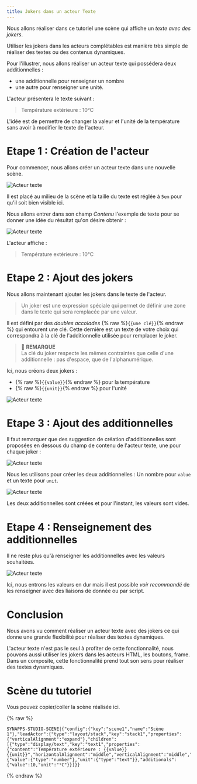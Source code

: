 ```yaml
---
title: Jokers dans un acteur Texte
---
```


Nous allons réaliser dans ce tutoriel une scène qui affiche un *texte avec des jokers*.

Utiliser les jokers dans les acteurs complétables est manière très simple de réaliser des textes ou des contenus dynamiques.

Pour l'illustrer, nous allons réaliser un acteur texte qui possédera deux additionnelles :
- une additionnelle pour renseigner un nombre
- une autre pour renseigner une unité.

L'acteur présentera le texte suivant :
> Température extérieure : 10°C

L'idée est de permettre de changer la valeur et l'unité de la température sans avoir à modifier le texte de l'acteur.


# Etape 1 : Création de l'acteur

Pour commencer, nous allons créer un acteur texte dans une nouvelle scène.

![Acteur texte](../assets/tutorials/jokers-in-text/step-01.gif)


Il est placé au milieu de la scène et la taille du texte est réglée à `5em` pour qu'il soit bien visible ici.

Nous allons entrer dans son champ *Contenu* l'exemple de texte pour se donner une idée du résultat qu'on désire obtenir :

![Acteur texte](../assets/tutorials/jokers-in-text/step-02.gif)

L'acteur affiche :

> Température extérieure : 10°C

# Etape 2 : Ajout des jokers

Nous allons maintenant ajouter les jokers dans le texte de l'acteur.

> Un joker est une expression spéciale qui permet de définir une zone dans le texte qui sera remplacée par une valeur.

Il est défini par des *doubles accolades* {% raw %}`{{une clé}}`{% endraw %} qui entourent une clé. Cette dernière est un texte de votre choix qui correspondra à la clé de l'additionnelle utilisée pour remplacer le joker.

> 📌 **REMARQUE**<br>
La clé du joker respecte les mêmes contraintes que celle d'une additionnelle : pas d'espace, que de l'alphanumérique.

Ici, nous créons deux jokers :
- {% raw %}`{{value}}`{% endraw %} pour la température
- {% raw %}`{{unit}}`{% endraw %} pour l'unité

![Acteur texte](../assets/tutorials/jokers-in-text/step-03.gif)

# Etape 3 : Ajout des additionnelles

Il faut remarquer que des suggestion de création d'additionnelles sont proposées en dessous du champ de contenu de l'acteur texte, une pour chaque joker :

![Acteur texte](../assets/tutorials/jokers-in-text/picture-01.png)

Nous les utilisons pour créer les deux additionnelles : Un nombre pour `value` et un texte pour `unit`.

![Acteur texte](../assets/tutorials/jokers-in-text/step-04.gif)

Les deux additionnelles sont créées et pour l'instant, les valeurs sont vides.

# Etape 4 : Renseignement des additionnelles

Il ne reste plus qu'à renseigner les additionnelles avec les valeurs souhaitées.

![Acteur texte](../assets/tutorials/jokers-in-text/step-05.gif)

Ici, nous entrons les valeurs en dur mais il est possible *voir recommandé* de les renseigner avec des liaisons de donnée ou par script.


# Conclusion

Nous avons vu comment réaliser un acteur texte avec des jokers ce qui donne une grande flexibilité pour réaliser des textes dynamiques.

L'acteur texte n'est pas le seul à profiter de cette fonctionnalité, nous pouvons aussi utiliser les jokers dans les acteurs HTML, les boutons, frame. Dans un composite, cette fonctionnalité prend tout son sens pour réaliser des textes dynamiques.


# Scène du tutoriel

Vous pouvez copier/coller la scène réalisée ici.

{% raw %}
```
SYNAPPS-STUDIO-SCENE|{"config":{"key":"scene1","name":"Scène 1"},"leadActor":{"type":"layout/stack","key":"stack1","properties":{"verticalAlignment":"expand"},"children":[{"type":"display/text","key":"text1","properties":{"content":"Température extérieure : {{value}}{{unit}}","horizontalAlignment":"middle","verticalAlignment":"middle","fontSize":"5em"},"additionalDefs":{"value":{"type":"number"},"unit":{"type":"text"}},"additionals":{"value":10,"unit":"°C"}}]}}
```
{% endraw %}
